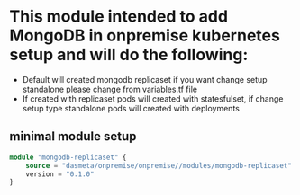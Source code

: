 # This module intended to add MongoDB  in onpremise kubernetes setup and will do the following: 
* Default will created mongodb replicaset if you want change setup standalone please change from variables.tf file
* If created with replicaset pods will created with statesfulset, if change setup type standalone pods will created with deployments


## minimal module setup
```terraform
module "mongodb-replicaset" {
    source = "dasmeta/onpremise/onpremise//modules/mongodb-replicaset"
    version = "0.1.0"
}